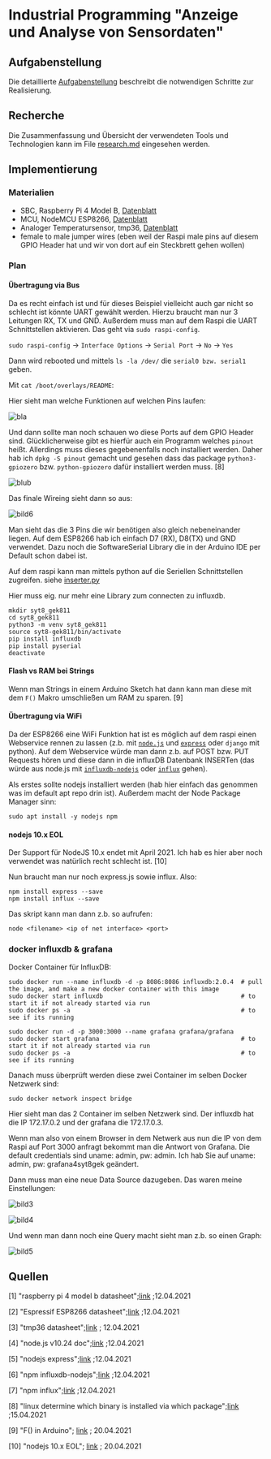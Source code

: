 # Industrial Programming "Anzeige und Analyse von Sensordaten"

## Aufgabenstellung
Die detaillierte [Aufgabenstellung](TASK.md) beschreibt die notwendigen Schritte zur Realisierung.

## Recherche
Die Zusammenfassung und Übersicht der verwendeten Tools und Technologien kann im File [research.md](research.md) eingesehen werden.

## Implementierung

<!-- TODO: ganz schlecht die bilder ins repo zu geben -->

### Materialien

* SBC, Raspberry Pi 4 Model B, [Datenblatt](https://www.raspberrypi.org/documentation/hardware/raspberrypi/bcm2711/rpi_DATA_2711_1p0_preliminary.pdf)
* MCU, NodeMCU ESP8266, [Datenblatt](https://www.espressif.com/sites/default/files/documentation/0a-esp8266ex_datasheet_en.pdf)
* Analoger Temperatursensor, tmp36, [Datenblatt](https://www.analog.com/media/en/technical-documentation/data-sheets/TMP35_36_37.pdf)
* female to male jumper wires (eben weil der Raspi male pins auf diesem GPIO Header hat und wir von dort auf ein Steckbrett gehen wollen)

### Plan

#### Übertragung via Bus

Da es recht einfach ist und für dieses Beispiel vielleicht auch gar nicht so schlecht ist könnte UART gewählt werden. Hierzu braucht man nur 3 Leitungen RX, TX und GND.
Außerdem muss man auf dem Raspi die UART Schnittstellen aktivieren. Das geht via ``sudo raspi-config``.

``sudo raspi-config`` -> ``Interface Options`` -> ``Serial Port`` -> ``No`` -> ``Yes``

Dann wird rebooted und mittels ``ls -la /dev/`` die ``serial0 bzw. serial1`` geben.

Mit ``cat /boot/overlays/README``:

Hier sieht man welche Funktionen auf welchen Pins laufen:

![bla](img/bild1.png)

Und dann sollte man noch schauen wo diese Ports auf dem GPIO Header sind. Glücklicherweise gibt es hierfür auch ein Programm welches ``pinout`` heißt. 
Allerdings muss dieses gegebenenfalls noch installiert werden. Daher hab ich ``dpkg -S pinout`` gemacht und gesehen dass das package ``python3-gpiozero`` bzw. ``python-gpiozero`` dafür installiert werden muss. [8]

![blub](img/bild2.png)

Das finale Wireing sieht dann so aus:

![bild6](img/bild6.jpg)

Man sieht das die 3 Pins die wir benötigen also gleich nebeneinander liegen. Auf dem ESP8266 hab ich einfach D7 (RX), D8(TX) und GND verwendet. Dazu noch die SoftwareSerial Library die in der Arduino IDE per Default schon dabei ist.

Auf dem raspi kann man mittels python auf die Seriellen Schnittstellen zugreifen. siehe [inserter.py](src/raspi/UART/inserter.py)

Hier muss eig. nur mehr eine Library zum connecten zu influxdb.

```
mkdir syt8_gek811
cd syt8_gek811
python3 -m venv syt8_gek811
source syt8-gek811/bin/activate
pip install influxdb
pip install pyserial
deactivate
```

#### Flash vs RAM bei Strings

Wenn man Strings in einem Arduino Sketch hat dann kann man diese mit dem ``F()`` Makro umschließen um RAM zu sparen. [9]

#### Übertragung via WiFi

Da der ESP8266 eine WiFi Funktion hat ist es möglich auf dem raspi einen Webservice rennen zu lassen (z.b. mit [``node.js``](https://nodejs.org/docs/latest-v10.x/api/) und [``express``](https://expressjs.com/de/) oder ``django`` mit python).
Auf dem Webservice würde man dann z.b. auf POST bzw. PUT Requests hören und diese dann in die influxDB Datenbank INSERTen (das würde aus node.js mit [``influxdb-nodejs``](https://www.npmjs.com/package/influxdb-nodejs) oder [``influx``](https://www.npmjs.com/package/influx) gehen).

Als erstes sollte nodejs installiert werden (hab hier einfach das genommen was im default apt repo drin ist). Außerdem macht der Node Package Manager sinn:

```
sudo apt install -y nodejs npm
```

#### nodejs 10.x EOL

Der Support für NodeJS 10.x endet mit April 2021. Ich hab es hier aber noch verwendet was natürlich recht schlecht ist. [10] 

Nun braucht man nur noch express.js sowie influx. Also:

```
npm install express --save
npm install influx --save
```

Das skript kann man dann z.b. so aufrufen:

```
node <filename> <ip of net interface> <port>
```

### docker influxdb & grafana

Docker Container für InfluxDB:

```shell script
sudo docker run --name influxdb -d -p 8086:8086 influxdb:2.0.4  # pull the image, and make a new docker container with this image
sudo docker start influxdb                                      # to start it if not already started via run
sudo docker ps -a                                               # to see if its running 
```

```shell script
sudo docker run -d -p 3000:3000 --name grafana grafana/grafana
sudo docker start grafana                                       # to start it if not already started via run
sudo docker ps -a                                               # to see if its running
```

Danach muss überprüft werden diese zwei Container im selben Docker Netzwerk sind:

``sudo docker network inspect bridge``

Hier sieht man das 2 Container im selben Netzwerk sind. Der influxdb hat die IP 172.17.0.2 und der grafana die 172.17.0.3.

Wenn man also von einem Browser in dem Netwerk aus nun die IP von dem Raspi auf Port 3000 anfragt bekommt man die Antwort von Grafana.
Die default credentials sind uname: admin, pw: admin. Ich hab Sie auf uname: admin, pw: grafana4syt8gek geändert.

Dann muss man eine neue Data Source dazugeben. Das waren meine Einstellungen:

![bild3](img/bild3.png)

![bild4](img/bild4.png)

Und wenn man dann noch eine Query macht sieht man z.b. so einen Graph:

![bild5](img/bild5.png)

## Quellen

[1]     "raspberry pi 4 model b datasheet";[link](https://www.raspberrypi.org/documentation/hardware/raspberrypi/bcm2711/rpi_DATA_2711_1p0_preliminary.pdf) ;12.04.2021

[2]     "Espressif ESP8266 datasheet";[link](https://www.espressif.com/sites/default/files/documentation/0a-esp8266ex_datasheet_en.pdf) ;12.04.2021

[3]     "tmp36 datasheet";[link](https://www.analog.com/media/en/technical-documentation/data-sheets/TMP35_36_37.pdf) ; 12.04.2021

[4]     "node.js v10.24 doc";[link](https://nodejs.org/docs/latest-v10.x/api/) ;12.04.2021

[5]     "nodejs express";[link](https://expressjs.com/de/) ;12.04.2021

[6]     "npm influxdb-nodejs";[link](https://www.npmjs.com/package/influxdb-nodejs) ;12.04.2021

[7]     "npm influx";[link](https://www.npmjs.com/package/influx) ;12.04.2021

[8]     "linux determine which binary is installed via which package";[link](https://superuser.com/questions/146875/command-to-find-the-source-package-of-a-binary) ;15.04.2021

[9]     "F() in Arduino"; [link](https://www.arduino.cc/reference/de/language/variables/utilities/progmem/) ; 20.04.2021

[10]    "nodejs 10.x EOL"; [link](https://twitter.com/trott/status/1383107449859674117) ; 20.04.2021
